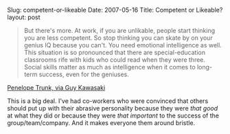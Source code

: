 Slug: competent-or-likeable
Date: 2007-05-16
Title: Competent or Likeable?
layout: post

>But there's more. At work, if you are unlikable, people start thinking you are less competent. So stop thinking you can skate by on your genius IQ because you can't. You need emotional intelligence as well. This situation is so pronounced that there are special-education classrooms rife with kids who could read when they were three. Social skills matter as much as intelligence when it comes to long-term success, even for the geniuses.

[Penelope Trunk, via Guy Kawasaki](http://blog.guykawasaki.com/2007/05/ten_questions_w.html)

This is a big deal. I've had co-workers who were convinced that others should put up with their abrasive personality because they were *that good* at what they did or because they were *that important* to the success of the group/team/company. And it makes everyone them around bristle.
